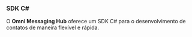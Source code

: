 ### SDK C# 

O **Omni Messaging Hub** oferece um SDK C# para o desenvolvimento de contatos de maneira flexível e rápida.
